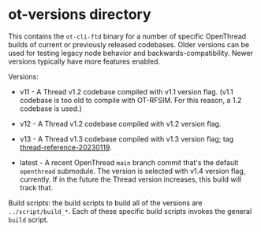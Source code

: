 # ot-versions directory

This contains the `ot-cli-ftd` binary for a number of specific OpenThread builds of current or previously released
codebases. Older versions can be used for testing legacy node behavior and backwards-compatibility.
Newer versions typically have more features enabled.

Versions:

- v11 - A Thread v1.2 codebase compiled with v1.1 version flag. (v1.1 codebase is too old to compile with OT-RFSIM.
  For this reason, a 1.2 codebase is used.)

- v12 - A Thread v1.2 codebase compiled with v1.2 version flag.

- v13 - A Thread v1.3 codebase compiled with v1.3 version flag; tag
  [thread-reference-20230119](https://github.com/openthread/openthread/tree/thread-reference-20230119).

- latest - A recent OpenThread `main` branch commit that's the default `openthread` submodule. The version is selected
  with v1.4 version flag, currently. If in the future the Thread version increases, this build will track that.

Build scripts: the build scripts to build all of the versions are `../script/build_*`. Each of these specific build
scripts invokes the general `build` script.
